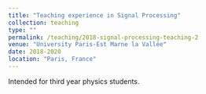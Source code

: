 ```yaml
---
title: "Teaching experience in Signal Processing"
collection: teaching
type: ""
permalink: /teaching/2018-signal-processing-teaching-2
venue: "University Paris-Est Marne la Vallée"
date: 2018-2020
location: "Paris, France"
---
```


Intended for third year physics students.
